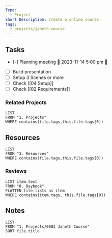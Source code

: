 ```yaml
---
Type:
  - Project
Short Description: Create a online course
tags:
  - projects/janeth-course
---
```

## Tasks
- [-] Planning meeting 📅 2023-11-14 5:00 pm 🔼
- [ ] Build presentation
- [ ] Setup 3 Scenes or more
- [ ] Check [[04 Setup]]
- [ ] Check [[02 Requirements]]

### Related Projects
``` dataview
LIST 
FROM "1. Projects"
WHERE contains(file.tags,this.file.tags[0])
```
## Resources
``` dataview
LIST 
FROM "3. Resources"
WHERE contains(file.tags,this.file.tags[0])
```

### Reviews
``` dataview
LIST item.text
FROM "0. Daybook"
FLATTEN file.lists as item
WHERE contains(item.tags, this.file.tags[0])

```


## Notes 

``` dataview
LIST 
FROM "1. Projects/0003 Janeth Course"
SORT file.title
```




